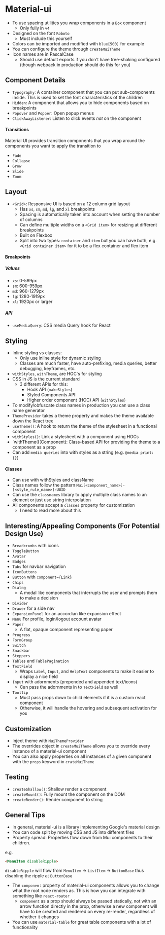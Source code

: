 # Material-ui

- To use spacing utilities you wrap components in a `Box` component
  - Only fully in `v4`
- Designed on the font `Roboto`
  - Must include this yourself
- Colors can be imported and modified with `blue[500]` for example
- You can configure the theme through `createMuiTheme`
- Icon names are in PascalCase
  - Should use default exports if you don't have tree-shaking configured (though webpack in production should do this for you)

## Component Details

- `Typography`: A container component that you can put sub-components inside. This is used to set the font characteristics of the children
- `Hidden`: A component that allows you to hide components based on breakpoints
- `Popover` and `Popper`: Open popup menus
- `ClickAwayListener`: Listen to click events _not_ on the component

#### Transitions

Material UI provides transition components that you wrap around the components you want to apply the transition to

- `Fade`
- `Collapse`
- `Grow`
- `Slide`
- `Zoom`

## Layout

- `<Grid>`: Responsive UI is based on a 12 column grid layout
  - Has `xs`, `sm`, `md`, `lg`, and `xl` breakpoints
  - Spacing is automatically taken into account when setting the number of columns
  - Can define multiple widths on a `<Grid item>` for resizing at different breakpoints
  - Built on Flexbox
  - Split into two types: `container` and `item` but you can have both, e.g. `<Grid container item>` for it to be a flex container and flex item

#### Breakpoints

##### Values

- `xs`: 0-599px
- `sm`: 600-959px
- `md`: 960-1279px
- `lg`: 1280-1919px
- `xl`: 1920px or larger

##### API

- `useMediaQuery`: CSS media Query hook for React

## Styling

- Inline styling vs classes:
  - Only use inline style for dynamic styling
  - Classes are much faster, have auto-prefixing, media queries, better debugging, keyframes, etc.
- `withStyles`, `withTheme`, are HOC's for styling
- CSS in JS is the current standard
  - 3 different APIs for this:
    - Hook API (`makeStyles`)
    - Styled Components API
    - Higher order component (HOC) API (`withStyles`)
- To modify/obfuscate class names in production you can use a class name generator
- `ThemeProvider` takes a theme property and makes the theme available down the React tree
- `useTheme()`: A hook to return the theme of the stylesheet in a functional component
- `withStyles()`: Link a stylesheet with a component using HOCs
- `withTheme()(Component): Class-based API for providing the theme to a component as a prop
- Can add `media queries` into with styles as a string (e.g. `@media print: {}`)

#### Classes

- Can use with withStyles and className
- Class names follow the pattern `Mui[<component_name>]-[<style_rule_name>]-UUID`
- Can use the `classnames` library to apply multiple class names to an element or just use string interpolation
- All components accept a `classes` property for customization
  - I need to read more about this

## Interesting/Appealing Components (For Potential Design Use)

- `Breadcrumbs` with icons
- `ToggleButton`
- `Avatar`
- `Badges`
- `Tabs` for navbar navigation
- `IconButtons`
- `Button` with `component={Link}`
- `Chips`
- `Dialog`
  -  A modal like components that interrupts the user and prompts them to make a decision
- `Divider`
- `Drawer` for a side nav
- `ExpansionPanel` for an accordian like expansion effect
- `Menu` For profile, login/logout account avatar
- `Paper`
  - A flat, opaque component representing paper
- `Progress`
- `FormGroup`
- `Switch`
- `Snackbar`
- `Steppers`
- `Tables` and `TablePagination`
- `TextField`
  - Wraps `Label`, `Input`, and `HelpText` components to make it easier to display a nice field
- `Input` with adornments (prepended and appended text/icons)
  - Can pass the adornments in to `TextField` as well
- `Tooltip`
  - Must pass props down to child elements if it is a custom react component
  - Otherwise, it will handle the hovering and subsequent activation for you

## Customization

- Inject theme with `MuiThemeProvider`
- The overrides object in `createMuiTheme` allows you to override every instance of a material-ui component
- You can also apply properties on all instances of a given component with the `props` keyword in `crateMuiTheme`

## Testing
- `createShallow()`: Shallow render a component
- `createMount()`: Fully mount the component on the DOM
- `createRender()`: Render component to string

## General Tips

- In general, material-ui is a library implementing Google's material design
- You can code split by moving CSS and JS into different files
- Property spread: Properties flow down from Mui components to their children.

e.g.
```HTML
<MenuItem disableRipple>
```

`disableRipple` will flow from `MenuItem` -> `ListItem` -> `ButtonBase` thus disabling the ripple at `ButtonBase`
- The `component` property of material-ui components allows you to change what the root node renders as. This is how you can integrate with something like `react-router`
  - `component` as a prop should always be passed statically, not with an arrow function directly in the prop, otherwise a new component will have to be created and rendered on every re-render, regardless of whether it changes
- You can use `material-table` for great table components with a lot of functionality

